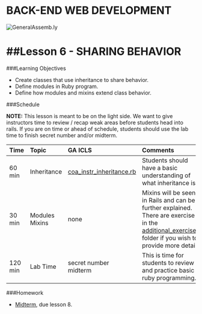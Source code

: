 BACK-END WEB DEVELOPMENT
============================

![GeneralAssemb.ly](https://github.com/generalassembly/ga-ruby-on-rails-for-devs/raw/master/images/ga.png "GeneralAssemb.ly")


##Lesson 6 - SHARING BEHAVIOR
=======

###Learning Objectives


*	Create classes that use inheritance to share behavior.
*	Define modules in Ruby program.
*	Define how modules and mixins extend class behavior.




###Schedule

__NOTE:__ This lesson is meant to be on the light side. We want to give instructors time to review / recap weak areas before students head into rails. If you are on time or ahead of schedule, students should use the lab time to finish secret number and/or midterm. 


| Time        | Topic| GA ICLS| Comments |
|:-------------|:---------|:----------|:-------------------|
| 60 min | Inheritance | [coa_instr_inheritance.rb](code_alongs/coa_instr_inheritance.rb) | Students should have a basic understanding of what inheritance is. | 
| 30 min | Modules Mixins | none | Mixins will be seen in Rails and can be further explained. There are exercise in the [additional_exercises](additional_exercises/) folder if you wish to provide more detail. |
| 120 min | Lab Time | secret number <br> midterm  | This is time for students to review and practice basic ruby programming.|




###Homework

-	[Midterm](homework/midterm.rb), due lesson 8.




